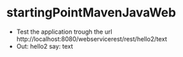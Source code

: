 # startingPointMavenJavaWeb

 - Test the application trough the url http://localhost:8080/webservicerest/rest/hello2/text
 - Out: hello2 say: text

